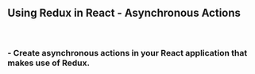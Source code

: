 ## Using Redux in React - Asynchronous Actions
<br />

### - Create asynchronous actions in your React application that makes use of Redux.